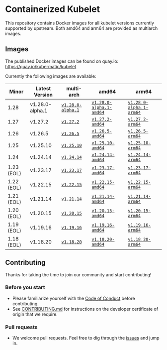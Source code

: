 # Containerized Kubelet

This repository contains Docker images for all kubelet versions currently supported by upstream.
Both amd64 and arm64 are provided as multiarch images.

## Images

The published Docker images can be found on quay.io: https://quay.io/kubermatic/kubelet

Currently the following images are available:

<!-- versions_start -->
| Minor | Latest Version | multi-arch | amd64 | arm64 |
| ----- | ------- | ---------- | ----- | ----- |
| 1.28 | v1.28.0-alpha.1 | [`v1.28.0-alpha.1`](https://quay.io/kubermatic/kubelet:v1.28.0-alpha.1) | [`v1.28.0-alpha.1-amd64`](https://quay.io/kubermatic/kubelet:v1.28.0-alpha.1-amd64) | [`v1.28.0-alpha.1-arm64`](https://quay.io/kubermatic/kubelet:v1.28.0-alpha.1-arm64) |
| 1.27 | v1.27.2 | [`v1.27.2`](https://quay.io/kubermatic/kubelet:v1.27.2) | [`v1.27.2-amd64`](https://quay.io/kubermatic/kubelet:v1.27.2-amd64) | [`v1.27.2-arm64`](https://quay.io/kubermatic/kubelet:v1.27.2-arm64) |
| 1.26 | v1.26.5 | [`v1.26.5`](https://quay.io/kubermatic/kubelet:v1.26.5) | [`v1.26.5-amd64`](https://quay.io/kubermatic/kubelet:v1.26.5-amd64) | [`v1.26.5-arm64`](https://quay.io/kubermatic/kubelet:v1.26.5-arm64) |
| 1.25 | v1.25.10 | [`v1.25.10`](https://quay.io/kubermatic/kubelet:v1.25.10) | [`v1.25.10-amd64`](https://quay.io/kubermatic/kubelet:v1.25.10-amd64) | [`v1.25.10-arm64`](https://quay.io/kubermatic/kubelet:v1.25.10-arm64) |
| 1.24 | v1.24.14 | [`v1.24.14`](https://quay.io/kubermatic/kubelet:v1.24.14) | [`v1.24.14-amd64`](https://quay.io/kubermatic/kubelet:v1.24.14-amd64) | [`v1.24.14-arm64`](https://quay.io/kubermatic/kubelet:v1.24.14-arm64) |
| 1.23 (EOL) | v1.23.17 | [`v1.23.17`](https://quay.io/kubermatic/kubelet:v1.23.17) | [`v1.23.17-amd64`](https://quay.io/kubermatic/kubelet:v1.23.17-amd64) | [`v1.23.17-arm64`](https://quay.io/kubermatic/kubelet:v1.23.17-arm64) |
| 1.22 (EOL) | v1.22.15 | [`v1.22.15`](https://quay.io/kubermatic/kubelet:v1.22.15) | [`v1.22.15-amd64`](https://quay.io/kubermatic/kubelet:v1.22.15-amd64) | [`v1.22.15-arm64`](https://quay.io/kubermatic/kubelet:v1.22.15-arm64) |
| 1.21 (EOL) | v1.21.14 | [`v1.21.14`](https://quay.io/kubermatic/kubelet:v1.21.14) | [`v1.21.14-amd64`](https://quay.io/kubermatic/kubelet:v1.21.14-amd64) | [`v1.21.14-arm64`](https://quay.io/kubermatic/kubelet:v1.21.14-arm64) |
| 1.20 (EOL) | v1.20.15 | [`v1.20.15`](https://quay.io/kubermatic/kubelet:v1.20.15) | [`v1.20.15-amd64`](https://quay.io/kubermatic/kubelet:v1.20.15-amd64) | [`v1.20.15-arm64`](https://quay.io/kubermatic/kubelet:v1.20.15-arm64) |
| 1.19 (EOL) | v1.19.16 | [`v1.19.16`](https://quay.io/kubermatic/kubelet:v1.19.16) | [`v1.19.16-amd64`](https://quay.io/kubermatic/kubelet:v1.19.16-amd64) | [`v1.19.16-arm64`](https://quay.io/kubermatic/kubelet:v1.19.16-arm64) |
| 1.18 (EOL) | v1.18.20 | [`v1.18.20`](https://quay.io/kubermatic/kubelet:v1.18.20) | [`v1.18.20-amd64`](https://quay.io/kubermatic/kubelet:v1.18.20-amd64) | [`v1.18.20-arm64`](https://quay.io/kubermatic/kubelet:v1.18.20-arm64) |


<!-- versions_end -->

## Contributing

Thanks for taking the time to join our community and start contributing!

### Before you start

* Please familiarize yourself with the [Code of Conduct][3] before contributing.
* See [CONTRIBUTING.md][2] for instructions on the developer certificate of origin that we require.

### Pull requests

* We welcome pull requests. Feel free to dig through the [issues][1] and jump in.

[1]: https://github.com/kubermatic/kubelet/issues
[2]: https://github.com/kubermatic/kubelet/blob/main/CONTRIBUTING.md
[3]: https://github.com/kubermatic/kubelet/blob/main/CODE_OF_CONDUCT.md

[11]: https://groups.google.com/forum/#!forum/kubermatic-dev
[12]: https://kubermatic.slack.com/messages/kubelet
